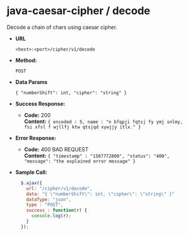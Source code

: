 # java-caesar-cipher / decode
Decode a chain of chars using caesar cipher.

* **URL**

  `<host>:<port>/cipher/v1/decode`

* **Method:**

  `POST`
  
* **Data Params**

  `{ "numberShift": int, "cipher": "string" }`

* **Success Response:**

  * **Code:** 200 <br />
    **Content:** `{ encoded : 5, name : "n bfqpji fqtsj fy ymj snlmy, fsi xfsl f wjllfj ktw qtsjqd xywjjy itlx." }`
 
* **Error Response:**

  * **Code:** 400 BAD REQUEST <br />
    **Content:** `{ "timestamp" : "1587772800", "status": "400", "message": "the explained error message" }`

* **Sample Call:**

  ```javascript
    $.ajax({
      url: "/cipher/v1/decode",
      data: "{ \"numberShift\": int, \"cipher\": \"string\" }"
      dataType: "json",
      type : "POST",
      success : function(r) {
        console.log(r);
      }
    });
  ```
  